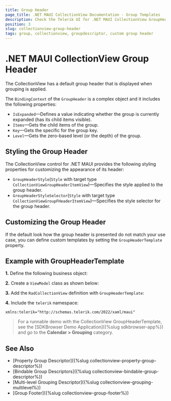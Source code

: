 ```yaml
---
title: Group Header
page_title: .NET MAUI CollectionView Documentation - Group Templates
description: Check the Telerik UI for .NET MAUI CollectionView GroupHeader's BindingContext properties and how to define a custom GroupHeaderTemplate.
position: 3
slug: collectionview-group-header
tags: group, collectionview, groupdescriptor, custom group header
---
```


# .NET MAUI CollectionView Group Header

The CollectionView has a default group header that is displayed when grouping is applied.

The `BindingContext` of the `GroupHeader` is a complex object and it includes the following properties:

- `IsExpanded`&mdash;Defines a value indicating whether the group is currently expanded (has its child items visible).
- `Items`&mdash;Gets the child items of the group.
- `Key`&mdash;Gets the specific for the group key.
- `Level`&mdash;Gets the zero-based level (or the depth) of the group.

## Styling the Group Header

The CollectionView control for .NET MAUI provides the following styling properties for customizing the appearance of its header:

* `GroupHeaderStyle`(`Style` with target type `CollectionViewGroupHeaderItemView`)&mdash;Specifies the style applied to the group header.
* `GroupHeaderStyleSelector`(`Style` with target type `CollectionViewGroupFHeaderItemView`)&mdash;Specifies the style selector for the group header.

## Customizing the Group Header

If the default look how the group header is presented do not match your use case, you can define custom templates by setting the `GroupHeaderTemplate` property.

## Example with GroupHeaderTemplate
 
**1.** Define the following business object:

<snippet id='collectionview-datamodel' />

**2.** Create a `ViewModel` class as shown below:

<snippet id='collectionview-viewmodel' />

**3.** Add the `RadCollectionView` definition with `GroupHeaderTemplate`:

<snippet id='collectionview-group-header-footer' />

**4.** Include the `telerik` namespace:

```XAML
xmlns:telerik="http://schemas.telerik.com/2022/xaml/maui" 
```

> For a runnable demo with the CollectionView GroupHeaderTemplate, see the [SDKBrowser Demo Application]({%slug sdkbrowser-app%}) and go to the **Calendar > Grouping** category.

## See Also

- [Property Group Descriptor]({%slug collectionview-property-group-descriptor%})
- [Bindable Group Descriptors]({%slug collectionview-bindable-group-descriptor%})
- [Multi-level Grouping Descriptor]({%slug collectionview-grouping-multilevel%})
- [Group Footer]({%slug collectionview-group-footer%})
